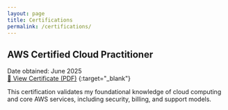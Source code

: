 ```yaml
---
layout: page
title: Certifications
permalink: /certifications/
---
```


## AWS Certified Cloud Practitioner

Date obtained: June 2025  
[🔗 View Certificate (PDF)](https://github.com/Deuche-IT/Muhlenberg/raw/main/assets/certifications/AWS%20Certified%20Cloud%20Practitioner.pdf) {:target="_blank"}

This certification validates my foundational knowledge of cloud computing and core AWS services, including security, billing, and support models.
